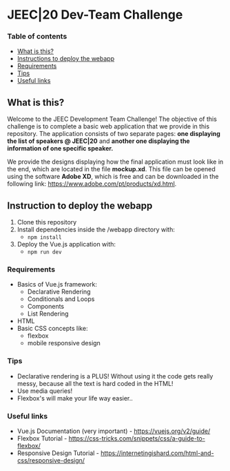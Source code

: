 # JEEC|20 Dev-Team Challenge  

### Table of contents
* [What is this?](#what-is-this)
* [Instructions to deploy the webapp](#instructions-to-deploy-the-webapp)
* [Requirements](#requirements)
* [Tips](#tips)
* [Useful links](#useful-links)

## What is this?
Welcome to the JEEC Development Team Challenge! The objective of this challenge is to complete a basic web application that we provide in this repository.
The application consists of two separate pages: **one displaying the list of speakers @ JEEC|20** and **another one displaying the information of one specific speaker.**

We provide the designs displaying how the final application must look like in the end, which are located in the file **mockup.xd**. This file can be opened using the software **Adobe XD**, which is free and can be downloaded in the following link: https://www.adobe.com/pt/products/xd.html.

## Instruction to deploy the webapp
1. Clone this repository
2. Install dependencies inside the /webapp directory with:
    - `npm install`
3. Deploy the Vue.js application with:
    - `npm run dev`

### Requirements
* Basics of Vue.js framework:
    - Declarative Rendering
    - Conditionals and Loops
    - Components
    - List Rendering
* HTML
* Basic CSS concepts like:
    - flexbox
    - mobile responsive design

### Tips
* Declarative rendering is a PLUS! Without using it the code gets really messy, because all the text is hard coded in the HTML!
* Use media queries!
* Flexbox's will make your life way easier..

### Useful links
* Vue.js Documentation (very important) - https://vuejs.org/v2/guide/
* Flexbox Tutorial - https://css-tricks.com/snippets/css/a-guide-to-flexbox/
* Responsive Design Tutorial - https://internetingishard.com/html-and-css/responsive-design/
